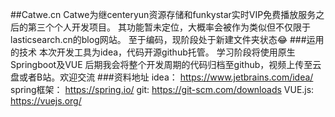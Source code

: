 ##Catwe.cn
    Catwe为继centeryun资源存储和funkystar实时VIP免费播放服务之后的第三个个人开发项目。
    其功能暂未定位，大概率会被作为类似但不仅限于lasticsearch.cn的blog网站。
    至于编码，现阶段处于新建文件夹状态😂
###运用的技术
    本次开发工具为idea，代码开源github托管。
    学习阶段将使用原生Springboot及VUE
    后期我会将整个开发周期的代码归档至github，视频上传至云盘或者B站。欢迎交流
###资料地址
    idea：      https://www.jetbrains.com/idea/   
    spring框架： https://spring.io/
    git:        https://git-scm.com/downloads
    VUE.js:     https://vuejs.org/

    